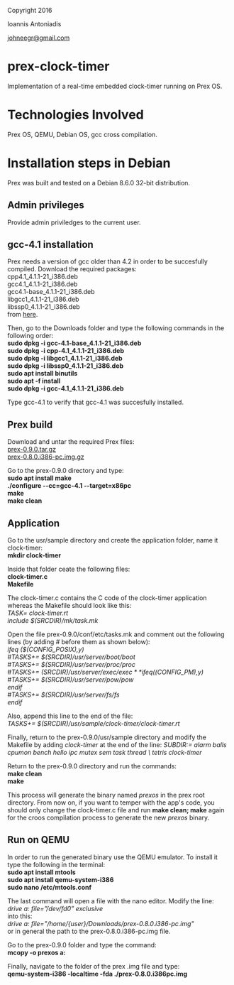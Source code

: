 Copyright 2016

Ioannis Antoniadis

<johneegr@gmail.com>

# prex-clock-timer
Implementation of a real-time embedded clock-timer running on Prex OS.

# Technologies Involved
Prex OS, QEMU, Debian OS, gcc cross compilation. 

# Installation steps in Debian
Prex was built and tested on a Debian 8.6.0 32-bit distribution.

## Admin privileges
Provide admin priviledges to the current user.

## gcc-4.1 installation
Prex needs a version of gcc older than 4.2 in order to be succesfully compiled. Download the required packages:   
cpp4.1_4.1.1-21_i386.deb  
gcc4.1_4.1.1-21_i386.deb  
gcc4.1-base_4.1.1-21_i386.deb  
libgcc1_4.1.1-21_i386.deb  
libssp0_4.1.1-21_i386.deb  
from [here](http://archive.debian.org/debian/pool/main/g/gcc-4.1/).  
  
Then, go to the Downloads folder and type the following commands in the following order:  
**sudo dpkg -i gcc-4.1-base_4.1.1-21_i386.deb**  
**sudo dpkg -i cpp-4.1_4.1.1-21_i386.deb**  
**sudo dpkg -i libgcc1_4.1.1-21_i386.deb**  
**sudo dpkg -i libssp0_4.1.1-21_i386.deb**  
**sudo apt install binutils**  
**sudo apt -f install**  
**sudo dpkg -i gcc-4.1_4.1.1-21_i386.deb**  
  
Type gcc-4.1 to verify that gcc-4.1 was succesfully installed.  

## Prex build
Download and untar the required Prex files:  
[prex-0.9.0.tar.gz](https://sourceforge.net/projects/prex/files/Source/prex-0.9.0/prex-0.9.0.tar.gz/download?use_mirror=netcologne&download=)  
[prex-0.8.0.i386-pc.img.gz](https://sourceforge.net/projects/prex/files/Floppy%20Image/prex-0.8.0/prex-0.8.0.i386-pc.img.gz/download?use_mirror=netcologne&download=)  
  
Go to the prex-0.9.0 directory and type:  
**sudo apt install make**  
**./configure --cc=gcc-4.1 --target=x86pc**  
**make**  
**make clean**  

## Application
Go to the usr/sample directory and create the application folder, name it clock-timer:  
**mkdir clock-timer**  
  
Inside that folder ceate the following files:  
**clock-timer.c**  
**Makefile**
  
The clock-timer.c contains the C code of the clock-timer application whereas the Makefile should look like this:  
*TASK= clock-timer.rt*  
*include $(SRCDIR)/mk/task.mk*  
  
Open the file prex-0.9.0/conf/etc/tasks.mk and comment out the following lines (by adding *#* before them as shown below):  
*ifeq ($(CONFIG_POSIX),y)*  
*#TASKS+= $(SRCDIR)/usr/server/boot/boot*  
*#TASKS+= $(SRCDIR)/usr/server/proc/proc*  
*#TASKS+= $(SRCDIR)/usr/server/exec/exec*  
*ifeq ($(CONFIG_PM),y)*  
*#TASKS+= $(SRCDIR)/usr/server/pow/pow*  
*endif*  
*#TASKS+= $(SRCDIR)/usr/server/fs/fs*  
*endif*  
  
Also, append this line to the end of the file:  
*TASKS+= $(SRCDIR)/usr/sample/clock-timer/clock-timer.rt*  

Finally, return to the prex-0.9.0/usr/sample directory and modify the Makefile by adding *clock-timer* at the end of the line:
*SUBDIR:= alarm balls cpumon bench hello ipc mutex sem task thread \ tetris clock-timer*  
  
Return to the prex-0.9.0 directory and run the commands:  
**make clean**  
**make**  
  
This process will generate the binary named *prexos* in the prex root directory. From now on, if you want to temper with the app's code, you should only change the clock-timer.c file and run **make clean; make** again for the croos compilation process to generate the new *prexos* binary.  
  
## Run on QEMU
In order to run the generated binary use the QEMU emulator. To install it type the following in the terminal:  
**sudo apt install mtools**  
**sudo apt install qemu-system-i386**  
**sudo nano /etc/mtools.conf**  
  
The last command will open a file with the nano editor. Modify the line:  
*drive a: file=”/dev/fd0” exclusive*  
into this:  
*drive a: file="/home/{user}/Downloads/prex-0.8.0.i386-pc.img"*  
or in general the path to the prex-0.8.0.i386-pc.img file.  
  
Go to the prex-0.9.0 folder and type the command:  
**mcopy -o prexos a:**  
  
Finally, navigate to the folder of the prex .img file and type:  
**qemu-system-i386 -localtime -fda ./prex-0.8.0.i386pc.img**
